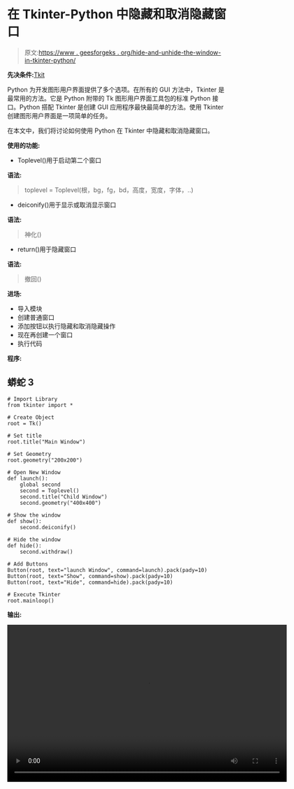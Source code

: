# 在 Tkinter-Python 中隐藏和取消隐藏窗口

> 原文:[https://www . geesforgeks . org/hide-and-unhide-the-window-in-tkinter-python/](https://www.geeksforgeeks.org/hide-and-unhide-the-window-in-tkinter-python/)

**先决条件:**[Tkit](https://www.geeksforgeeks.org/python-gui-tkinter/)

Python 为开发图形用户界面提供了多个选项。在所有的 GUI 方法中，Tkinter 是最常用的方法。它是 Python 附带的 Tk 图形用户界面工具包的标准 Python 接口。Python 搭配 Tkinter 是创建 GUI 应用程序最快最简单的方法。使用 Tkinter 创建图形用户界面是一项简单的任务。

在本文中，我们将讨论如何使用 Python 在 Tkinter 中隐藏和取消隐藏窗口。

**使用的功能:**

*   Toplevel()用于启动第二个窗口

**语法:**

> toplevel = Toplevel(根，bg，fg，bd，高度，宽度，字体，..)

*   deiconify()用于显示或取消显示窗口

**语法:**

> 神化()

*   return()用于隐藏窗口

**语法:**

> 撤回()

**进场:**

*   导入模块
*   创建普通窗口
*   添加按钮以执行隐藏和取消隐藏操作
*   现在再创建一个窗口
*   执行代码

**程序:**

## 蟒蛇 3

```
# Import Library
from tkinter import *

# Create Object
root = Tk()

# Set title
root.title("Main Window")

# Set Geometry
root.geometry("200x200")

# Open New Window
def launch():
    global second
    second = Toplevel()
    second.title("Child Window")
    second.geometry("400x400")

# Show the window
def show():
    second.deiconify()

# Hide the window
def hide():
    second.withdraw()

# Add Buttons
Button(root, text="launch Window", command=launch).pack(pady=10)
Button(root, text="Show", command=show).pack(pady=10)
Button(root, text="Hide", command=hide).pack(pady=10)

# Execute Tkinter
root.mainloop()
```

**输出:**

<video class="wp-video-shortcode" id="video-559925-1" width="640" height="360" preload="metadata" controls=""><source type="video/mp4" src="https://media.geeksforgeeks.org/wp-content/uploads/20210216101555/FreeOnlineScreenRecorderProject1.mp4?_=1">[https://media.geeksforgeeks.org/wp-content/uploads/20210216101555/FreeOnlineScreenRecorderProject1.mp4](https://media.geeksforgeeks.org/wp-content/uploads/20210216101555/FreeOnlineScreenRecorderProject1.mp4)</video>